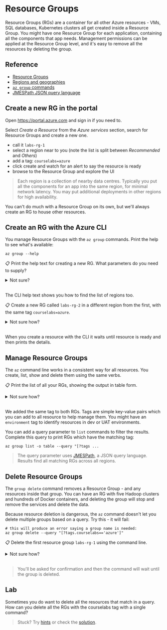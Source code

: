 # Resource Groups

Resource Groups (RGs) are a container for all other Azure resources - VMs, SQL databases, Kubernetes clusters all get created inside a Resource Group. You might have one Resource Group for each application, containing all the components that app needs. Management permissions can be applied at the Resource Group level, and it's easy to remove all the resources by deleting the group.

## Reference

- [Resource Groups](https://docs.microsoft.com/en-gb/azure/azure-resource-manager/management/overview#resource-groups)
- [Regions and geographies](https://azure.microsoft.com/en-gb/global-infrastructure/geographies/#overview)
- [`az group` commands](https://docs.microsoft.com/en-us/cli/azure/group?view=azure-cli-latest)
- [JMESPath JSON query language](http://jmespath.org/)


## Create a new RG in the portal

Open https://portal.azure.com and sign in if you need to. 

Select _Create a Resource_ from the _Azure services_ section, search for Resource Groups and create a new one.

- call it `labs-rg-1`
- select a region near to you (note the list is split between _Recommended_ and _Others_)
- add a tag: `courselabs=azure`
- click create and watch for an alert to say the resource is ready
- browse to the Resource Group and explore the UI

> Each region is a collection of nearby data centres. Typically you put all the components for an app into the same region, for minimal network latency. You may put additional deployments in other regions for high availability.

You can't do much with a Resource Group on its own, but we'll always create an RG to house other resources.

## Create an RG with the Azure CLI

You manage Resource Groups with the `az group` commands. Print the help to see what's available:

```
az group --help
```

📋 Print the help text for creating a new RG. What parameters do you need to supply?

<details>
  <summary>Not sure?</summary>

Help applies for groups of commands and individual commands:

```
az group create --help
```

The only required parameters are the group name and the region - which is also referred to as the location.

</details><br/>

The CLI help text shows you how to find the list of regions too. 

📋 Create a new RG called `labs-rg-2` in a different region from the first, with the same tag `courselabs=azure`.

<details>
  <summary>Not sure how?</summary>

Find the list of regions (this command is in the `group create` help text):

```
az account list-locations -o table
```

Create a group, this example uses West US 2:

```
az group create -n labs-rg-2 -l westus2 --tags courselabs=azure
```

</details><br/>

When you create a resource with the CLI it waits until resource is ready and then prints the details.

## Manage Resource Groups

The `az` command line works in a consistent way for all resources. You create, list, show and delete them using the same verbs.

📋 Print the list of all your RGs, showing the output in table form.

<details>
  <summary>Not sure how?</summary>

```
az group list -o table 
```

</details><br/>

We added the same tag to both RGs. Tags are simple key-value pairs which you can add to all resource to help manage them. You might have an `environment` tag to identify resources in dev or UAT environments.

You can add a query parameter to `list` commands to filter the results. Complete this query to print RGs which have the matching tag:

```
az group list -o table --query "[?tags ...
```

> The query parameter uses [JMESPath](http://jmespath.org/), a JSON query language. Results find all matching RGs across all regions.

## Delete Resource Groups

The `group delete` command removes a Resource Group - and any resources inside that group. You can have an RG with five Hadoop clusters and hundreds of Docker containers, and deleting the group will stop and remove the services and delete the data.

Because resource deletion is dangerous, the `az` command doesn't let you delete multiple groups based on a query. Try this - it will fail:

```
# this will produce an error saying a group name is needed:
az group delete --query "[?tags.courselabs=='azure']"
```

📋 Delete the first resource group `labs-rg-1` using the command line.

<details>
  <summary>Not sure how?</summary>

```
az group delete -n labs-rg-1
```

</details><br/>

> You'll be asked for confirmation and then the command will wait until the group is deleted.

## Lab

Sometimes you do want to delete all the resources that match in a query. How can you delete all the RGs with the courselabs tag with a single command?

> Stuck? Try [hints](hints.md) or check the [solution](solution.md).